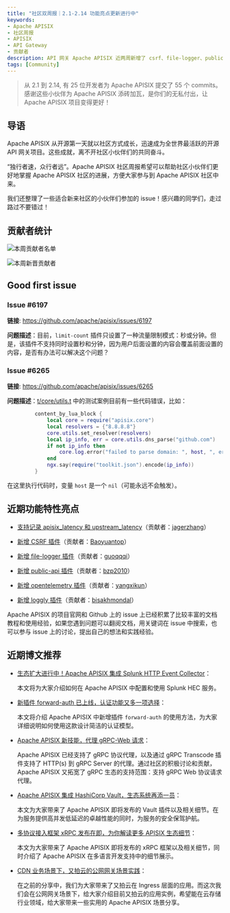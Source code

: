 ```yaml
---
title: "社区双周报｜2.1-2.14 功能亮点更新进行中"
keywords: 
- Apache APISIX
- 社区周报
- APISIX
- API Gateway
- 贡献者
description: API 网关 Apache APISIX 近两周新增了 csrf、file-logger、public-api、opentelemetry、loggly 等插件，并且也支持记录 apisix_latency 和 upstream_latency。
tags: [Community]
---
```


> 从 2.1 到 2.14, 有 25 位开发者为 Apache APISIX 提交了 55 个 commits。感谢这些小伙伴为 Apache APISIX 添砖加瓦，是你们的无私付出，让 Apache APISIX 项目变得更好！

<!--truncate-->

## 导语

Apache APISIX 从开源第一天就以社区方式成长，迅速成为全世界最活跃的开源 API 网关项目。这些成就，离不开社区小伙伴们的共同奋斗。

“独行者速，众行者远”。Apache APISIX 社区周报希望可以帮助社区小伙伴们更好地掌握 Apache APISIX 社区的进展，方便大家参与到 Apache APISIX 社区中来。

我们还整理了一些适合新来社区的小伙伴们参加的 issue！感兴趣的同学们，走过路过不要错过！

## 贡献者统计

![本周贡献者名单](https://static.apiseven.com/202108/1644998110046-9b57e72b-95e0-4288-978a-2d8db16f11c8.png)

![本周新晋贡献者](https://static.apiseven.com/202108/1644998110070-5b7b0085-0673-455d-adaa-727dc9e8a1ed.png)

## Good first issue

### Issue #6197

**链接**: https://github.com/apache/apisix/issues/6197

**问题描述**：目前，`limit-count` 插件只设置了一种流量限制模式：秒或分钟。但是，该插件不支持同时设置秒和分钟，因为用户后面设置的内容会覆盖前面设置的内容，是否有办法可以解决这个问题？

### Issue #6265

**链接**: https://github.com/apache/apisix/issues/6265

**问题描述**：[t/core/utils.t](https://github.com/apache/apisix/blob/ec0fc2ceaf04a20b0bd0ebdaad67296a1d3f621c/t/core/utils.t) 中的测试案例目前有一些代码错误，比如：

```Lua
         content_by_lua_block {
             local core = require("apisix.core")
             local resolvers = {"8.8.8.8"}
             core.utils.set_resolver(resolvers)
             local ip_info, err = core.utils.dns_parse("github.com")
             if not ip_info then
                 core.log.error("failed to parse domain: ", host, ", error: ",err)
             end
             ngx.say(require("toolkit.json").encode(ip_info))
         }
```

在这里执行代码时，变量 `host` 是一个 `nil`（可能永远不会触发）。

## 近期功能特性亮点

- [支持记录 apisix_latency 和 upstream_latency](https://github.com/apache/apisix/pull/6030)（贡献者：[jagerzhang](https://github.com/jagerzhang)）

- [新增 CSRF 插件](https://github.com/apache/apisix/pull/5727)（贡献者：[Baoyuantop](https://github.com/Baoyuantop)）

- [新增 file-logger 插件](https://github.com/apache/apisix/pull/5831)（贡献者：[guoqqqi](https://github.com/guoqqqi)）

- [新增 public-api 插件](https://github.com/apache/apisix/pull/6145)（贡献者：[bzp2010](https://github.com/bzp2010)）

- [新增 opentelemetry 插件](https://github.com/apache/apisix/pull/6119)（贡献者：[yangxikun](https://github.com/yangxikun)）

- [新增 loggly 插件](https://github.com/apache/apisix/pull/6113)（贡献者：[bisakhmondal](https://github.com/bisakhmondal)）

Apache APISIX 的项目官网和 Github 上的 issue 上已经积累了比较丰富的文档教程和使用经验，如果您遇到问题可以翻阅文档，用关键词在 issue 中搜索，也可以参与 issue 上的讨论，提出自己的想法和实践经验。

## 近期博文推荐

- [生态扩大进行中！Apache APISIX 集成 Splunk HTTP Event Collector](https://apisix.apache.org/zh/blog/2022/02/10/apisix-splunk-integration)：

  本文将为大家介绍如何在 Apache APISIX 中配置和使用 Splunk HEC 服务。

- [新插件 forward-auth 已上线，认证功能又多一项选择](https://apisix.apache.org/zh/blog/2022/01/26/apisix-integrate-forward-auth-plugin)：

  本文将介绍 Apache APISIX 中新增插件 `forward-auth` 的使用方法，为大家详细说明如何使用这款设计简洁的认证模型。

- [Apache APISIX 新技能，代理 gRPC-Web 请求](https://apisix.apache.org/zh/blog/2022/01/25/apisix-grpc-web-integration)：

  Apache APISIX 已经支持了 gRPC 协议代理，以及通过 gRPC Transcode 插件支持了 HTTP(s) 到 gRPC Server 的代理。通过社区的积极讨论和贡献，Apache APISIX 又拓宽了 gRPC 生态的支持范围：支持 gRPC Web 协议请求代理。

- [Apache APISIX 集成 HashiCorp Vault，生态系统再添一员](https://apisix.apache.org/zh/blog/2022/01/21/apisix-hashicorp-vault-integration)：

  本文为大家带来了 Apache APISIX 即将发布的 Vault 插件以及相关细节。在为服务提供高并发低延迟的卓越性能的同时，为服务的安全保驾护航。

- [多协议接入框架 xRPC 发布在即，为你解读更多 APISIX 生态细节](https://apisix.apache.org/zh/blog/2022/01/21/apisix-xrpc-details-and-miltilingual)：

  本文为大家带来了 Apache APISIX 即将发布的 xRPC 框架以及相关细节，同时介绍了 Apache APISIX 在多语言开发支持中的细节展示。

- [CDN 业务场景下，又拍云的公网网关场景实践](https://apisix.apache.org/zh/blog/2022/01/20/upyun-public-gateway-usecase)：

  在之前的分享中，我们为大家带来了又拍云在 Ingress 层面的应用。而这次我们会在公网网关场景下，给大家介绍目前又拍云的应用实例，希望能在云存储行业领域，给大家带来一些实用的 Apache APISIX 场景分享。
